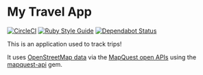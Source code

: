 # My Travel App

[![CircleCI](https://circleci.com/gh/clettenberg/travel/tree/master.svg?style=svg&circle-token=5259f5f3a1b81fe3b88e7304068f33f57a108b65)](https://circleci.com/gh/clettenberg/travel/tree/master)
[![Ruby Style Guide](https://img.shields.io/badge/code_style-standard-brightgreen.svg)](https://github.com/testdouble/standard)
[![Dependabot Status](https://api.dependabot.com/badges/status?host=github&repo=clettenberg/travel)](https://dependabot.com)


This is an application used to track trips!

It uses [OpenStreetMap data](https://www.openstreetmap.org) via the [MapQuest open APIs](https://developer.mapquest.com/documentation/open/geocoding-api/) using the [mapquest-api](https://github.com/clettenberg/mapquest-api) gem.
